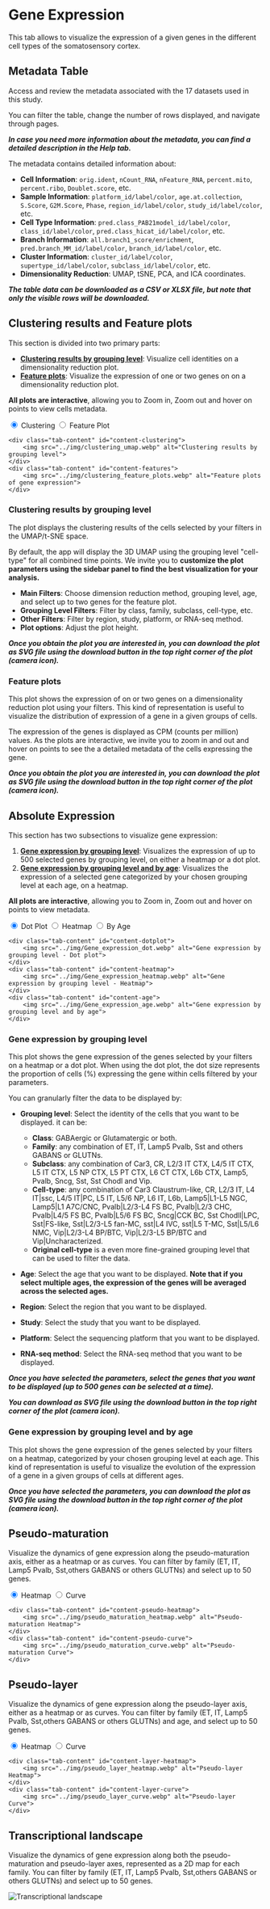 # Gene Expression

This tab allows to visualize the expression of a given genes in the different cell types of the somatosensory cortex.

## Metadata Table

Access and review the metadata associated with the 17 datasets used in this study. 

You can filter the table, change the number of rows displayed, and navigate through pages.

***In case you need more information about the metadata, you can find a detailed description in the Help tab.***

The metadata contains detailed information about:

- **Cell Information**: `orig.ident`, `nCount_RNA`, `nFeature_RNA`, `percent.mito`, `percent.ribo`, `Doublet.score`, etc.
- **Sample Information**: `platform_id/label/color`, `age.at.collection`, `S.Score`, `G2M.Score`, `Phase`, `region_id/label/color`, `study_id/label/color`, etc.
- **Cell Type Information**: `pred.class_PAB21model_id/label/color`, `class_id/label/color`, `pred.class_hicat_id/label/color`, etc.
- **Branch Information**: `all.branch1_score/enrichment`, `pred.branch_MM_id/label/color`, `branch_id/label/color`, etc.
- **Cluster Information**: `cluster_id/label/color`, `supertype_id/label/color`, `subclass_id/label/color`, etc.
- **Dimensionality Reduction**: UMAP, tSNE, PCA, and ICA coordinates.

***The table data can be downloaded as a CSV or XLSX file, but note that only the visible rows will be downloaded.***

## Clustering results and Feature plots

This section is divided into two primary parts:

- **[Clustering results by grouping level](#clustering-results-by-grouping-level)**: Visualize cell identities on a dimensionality reduction plot.
- **[Feature plots](#feature-plots)**: Visualize the expression of one or two genes on on a dimensionality reduction plot.

**All plots are interactive**, allowing you to Zoom in, Zoom out and hover on points to view cells metadata.

<div class="tabbed-images">
    <input type="radio" id="tab-clustering" name="image-tabs-clustering" checked>
    <label for="tab-clustering">Clustering</label>
    <input type="radio" id="tab-features" name="image-tabs-clustering">
    <label for="tab-features">Feature Plot</label>

    <div class="tab-content" id="content-clustering">
        <img src="../img/clustering_umap.webp" alt="Clustering results by grouping level">
    </div>
    <div class="tab-content" id="content-features">
        <img src="../img/clustering_feature_plots.webp" alt="Feature plots of gene expression">
    </div>
</div>

### Clustering results by grouping level

The plot displays the clustering results of the cells selected by your filters in the UMAP/t-SNE space. 

By default, the app will display the 3D UMAP using the grouping level "cell-type" for all combined time points. We invite you to **customize the plot parameters using the sidebar panel to find the best visualization for your analysis.**

- **Main Filters**: Choose dimension reduction method, grouping level, age, and select up to two genes for the feature plot.
- **Grouping Level Filters**: Filter by class, family, subclass, cell-type, etc.
- **Other Filters**: Filter by region, study, platform, or RNA-seq method.
- **Plot options**: Adjust the plot height.

***Once you obtain the plot you are interested in, you can download the plot as SVG file using the download button in the top right corner of the plot (camera icon).***

### Feature plots

This plot shows the expression of on or two genes on a dimensionality reduction plot using your filters. This kind of representation is useful to visualize the distribution of expression of a gene in a given groups of cells.

The expression of the genes is displayed as CPM (counts per million) values. As the plots are interactive, we invite you to zoom in and out and hover on points to see the a detailed metadata of the cells expressing the gene.

***Once you obtain the plot you are interested in, you can download the plot as SVG file using the download button in the top right corner of the plot (camera icon).***

## Absolute Expression

This section has two subsections to visualize gene expression:

1.  **[Gene expression by grouping level](#gene-expression-by-grouping-level)**: Visualizes the expression of up to 500 selected genes by grouping level, on either a heatmap or a dot plot.
2.  **[Gene expression by grouping level and by age](#gene-expression-by-grouping-level-and-by-age)**: Visualizes the expression of a selected gene categorized by your chosen grouping level at each age, on a heatmap.

**All plots are interactive**, allowing you to Zoom in, Zoom out and hover on points to view metadata.

<div class="tabbed-images">
    <input type="radio" id="tab-dotplot" name="image-tabs-absolute" checked>
    <label for="tab-dotplot">Dot Plot</label>
    <input type="radio" id="tab-heatmap" name="image-tabs-absolute">
    <label for="tab-heatmap">Heatmap</label>
    <input type="radio" id="tab-age" name="image-tabs-absolute">
    <label for="tab-age">By Age</label>

    <div class="tab-content" id="content-dotplot">
        <img src="../img/Gene_expression_dot.webp" alt="Gene expression by grouping level - Dot plot">
    </div>
    <div class="tab-content" id="content-heatmap">
        <img src="../img/Gene_expression_heatmap.webp" alt="Gene expression by grouping level - Heatmap">
    </div>
    <div class="tab-content" id="content-age">
        <img src="../img/Gene_expression_age.webp" alt="Gene expression by grouping level and by age">
    </div>
</div>

### Gene expression by grouping level

This plot shows the gene expression of the genes selected by your filters on a heatmap or a dot plot. When using the dot plot, the dot size represents the proportion of cells (%) expressing the gene within cells filtered by your parameters.

You can granularly filter the data to be displayed by:

-   **Grouping level**: Select the identity of the cells that you want
    to be displayed. it can be:
    - **Class**: GABAergic or Glutamatergic or both.
    - **Family**: any combination of ET, IT, Lamp5 Pvalb, Sst and others GABANS or GLUTNs.
    - **Subclass**: any combination of Car3, CR, L2/3 IT CTX, L4/5 IT CTX, L5 IT CTX, L5 NP CTX, L5 PT CTX, L6 CT CTX, L6b CTX, Lamp5, Pvalb, Sncg, Sst, Sst Chodl and Vip. 
    - **Cell-type**: any combination of Car3 Claustrum-like, CR, L2/3 IT, L4 IT|ssc, L4/5 IT|PC, L5 IT, L5/6 NP, L6 IT, L6b, Lamp5|L1-L5 NGC, Lamp5|L1 A7C/CNC, Pvalb|L2/3-L4 FS BC, Pvalb|L2/3 CHC, Pvalb|L4/5 FS BC, Pvalb|L5/6 FS BC, Sncg|CCK BC, Sst Chodll|LPC, Sst|FS-like, Sst|L2/3-L5 fan-MC, sst|L4 IVC, sst|L5 T-MC, Sst|L5/L6 NMC, Vip|L2/3-L4 BP/BTC, Vip|L2/3-L5 BP/BTC and Vip|Uncharacterized. 
    - **Original cell-type** is a even more fine-grained grouping level that can be used to filter the data.

-   **Age**: Select the age that you want to be displayed. **Note that if you select multiple ages, the expression of the genes will be averaged across the selected ages.**

-   **Region**: Select the region that you want to be displayed.

-   **Study**: Select the study that you want to be displayed.

-   **Platform**: Select the sequencing platform that you want to be
    displayed.

-   **RNA-seq method**: Select the RNA-seq method that you want to be
    displayed.

***Once you have selected the parameters, select the genes that you want to be displayed (up to 500 genes can be selected at a time).***

***You can download as SVG file using the download button in the top right corner of the plot (camera icon).***

### Gene expression by grouping level and by age

This plot shows the gene expression of the genes selected by your filters on a heatmap, categorized by your chosen grouping level at each age. This kind of representation is useful to visualize the evolution of the expression of a gene in a given groups of cells at different ages.

***Once you have selected the parameters, you can download the plot as SVG file using the download button in the top right corner of the plot (camera icon).***

## Pseudo-maturation

Visualize the dynamics of gene expression along the pseudo-maturation axis, either as a heatmap or as curves. 
You can filter by family (ET, IT, Lamp5 Pvalb, Sst,others GABANS or others GLUTNs) and select up to 50 genes.

<div class="tabbed-images">
    <input type="radio" id="tab-pseudo-heatmap" name="image-tabs-pseudo" checked>
    <label for="tab-pseudo-heatmap">Heatmap</label>
    <input type="radio" id="tab-pseudo-curve" name="image-tabs-pseudo">
    <label for="tab-pseudo-curve">Curve</label>

    <div class="tab-content" id="content-pseudo-heatmap">
        <img src="../img/pseudo_maturation_heatmap.webp" alt="Pseudo-maturation Heatmap">
    </div>
    <div class="tab-content" id="content-pseudo-curve">
        <img src="../img/pseudo_maturation_curve.webp" alt="Pseudo-maturation Curve">
    </div>
</div>

## Pseudo-layer

Visualize the dynamics of gene expression along the pseudo-layer axis, either as a heatmap or as curves. 
You can filter by family (ET, IT, Lamp5 Pvalb, Sst,others GABANS or others GLUTNs) and age, and select up to 50 genes.

<div class="tabbed-images">
    <input type="radio" id="tab-layer-heatmap" name="image-tabs-layer" checked>
    <label for="tab-layer-heatmap">Heatmap</label>
    <input type="radio" id="tab-layer-curve" name="image-tabs-layer">
    <label for="tab-layer-curve">Curve</label>

    <div class="tab-content" id="content-layer-heatmap">
        <img src="../img/pseudo_layer_heatmap.webp" alt="Pseudo-layer Heatmap">
    </div>
    <div class="tab-content" id="content-layer-curve">
        <img src="../img/pseudo_layer_curve.webp" alt="Pseudo-layer Curve">
    </div>
</div>

## Transcriptional landscape

Visualize the dynamics of gene expression along both the pseudo-maturation and pseudo-layer axes, represented as a 2D map for each family.
You can filter by family (ET, IT, Lamp5 Pvalb, Sst,others GABANS or others GLUTNs) and select up to 50 genes.

![Transcriptional landscape](../img/landscape.webp)